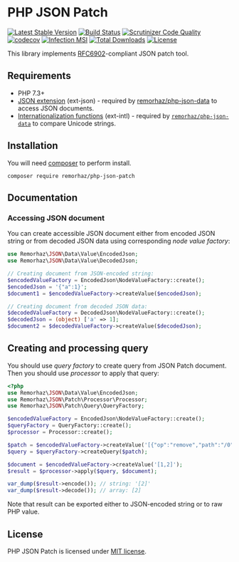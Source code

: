# PHP JSON Patch

[![Latest Stable Version](https://poser.pugx.org/remorhaz/php-json-patch/v/stable)](https://packagist.org/packages/remorhaz/php-json-patch)
[![Build Status](https://travis-ci.org/remorhaz/php-json-patch.svg?branch=master)](https://travis-ci.org/remorhaz/php-json-patch)
[![Scrutinizer Code Quality](https://scrutinizer-ci.com/g/remorhaz/php-json-patch/badges/quality-score.png?b=master)](https://scrutinizer-ci.com/g/remorhaz/php-json-patch/?branch=master)
[![codecov](https://codecov.io/gh/remorhaz/php-json-patch/branch/master/graph/badge.svg)](https://codecov.io/gh/remorhaz/php-json-patch)
[![Infection MSI](https://badge.stryker-mutator.io/github.com/remorhaz/php-json-patch/master)](https://infection.github.io)
[![Total Downloads](https://poser.pugx.org/remorhaz/php-json-patch/downloads)](https://packagist.org/packages/remorhaz/php-json-patch)
[![License](https://poser.pugx.org/remorhaz/php-json-patch/license)](https://packagist.org/packages/remorhaz/php-json-patch)

This library implements [RFC6902](https://tools.ietf.org/html/rfc6902)-compliant JSON patch tool.

## Requirements
- PHP 7.3+
- [JSON extension](https://www.php.net/manual/en/book.json.php) (ext-json) - required by [remorhaz/php-json-data](https://github.com/remorhaz/php-json-data) to access JSON documents.
- [Internationalization functions](https://www.php.net/manual/en/book.intl.php) (ext-intl) - required by [`remorhaz/php-json-data`](https://github.com/remorhaz/php-json-data) to compare Unicode strings.

## Installation
You will need [composer](https://getcomposer.org) to perform install.
```
composer require remorhaz/php-json-patch
```

## Documentation
### Accessing JSON document
You can create accessible JSON document either from encoded JSON string or from decoded JSON data using corresponding _node value factory_:
```php
use Remorhaz\JSON\Data\Value\EncodedJson;
use Remorhaz\JSON\Data\Value\DecodedJson;

// Creating document from JSON-encoded string:
$encodedValueFactory = EncodedJson\NodeValueFactory::create();
$encodedJson = '{"a":1}';
$document1 = $encodedValueFactory->createValue($encodedJson);

// Creating document from decoded JSON data:
$decodedValueFactory = DecodedJson\NodeValueFactory::create();
$decodedJson = (object) ['a' => 1];
$document2 = $decodedValueFactory->createValue($decodedJson);
```

## Creating and processing query
You should use _query factory_ to create query from JSON Patch document. Then you should use _processor_ to apply that query:
```php
<?php
use Remorhaz\JSON\Data\Value\EncodedJson;
use Remorhaz\JSON\Patch\Processor\Processor;
use Remorhaz\JSON\Patch\Query\QueryFactory;

$encodedValueFactory = EncodedJson\NodeValueFactory::create();
$queryFactory = QueryFactory::create();
$processor = Processor::create();

$patch = $encodedValueFactory->createValue('[{"op":"remove","path":"/0"}]');
$query = $queryFactory->createQuery($patch);

$document = $encodedValueFactory->createValue('[1,2]');
$result = $processor->apply($query, $document);

var_dump($result->encode()); // string: '[2]'
var_dump($result->decode()); // array: [2]
```
Note that result can be exported either to JSON-encoded string or to raw PHP value.

## License
PHP JSON Patch is licensed under [MIT license](./LICENSE).
